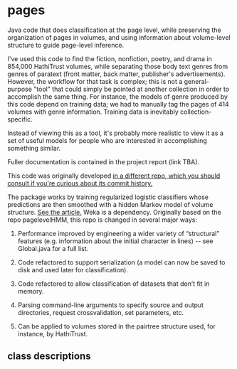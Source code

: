pages
=====

Java code that does classification at the page level, while preserving the organization of pages in volumes, and using information about volume-level structure to guide page-level inference.

I've used this code to find the fiction, nonfiction, poetry, and drama in 854,000 HathiTrust volumes, while separating those body text genres from genres of paratext (front matter, back matter, publisher's advertisements). However, the workflow for that task is complex; this is not a general-purpose "tool" that could simply be pointed at another collection in order to accomplish the same thing. For instance, the models of genre produced by this code depend on training data; we had to manually tag the pages of 414 volumes with genre information. Training data is inevitably collection-specific.

Instead of viewing this as a tool, it's probably more realistic to view it as a set of useful models for people who are interested in accomplishing something similar.

Fuller documentation is contained in the project report (link TBA).

This code was originally developed [in a different repo, which you should consult if you're curious about its commit history.](https://github.com/tedunderwood/pages)

The package works by training regularized logistic classifiers whose predictions are then smoothed with a hidden Markov model of volume structure. [See the article.](http://arxiv.org/abs/1309.3323) Weka is a dependency. Originally based on the repo pagelevelHMM, this repo is changed in several major ways:

1. Performance improved by engineering a wider variety of “structural” features (e.g. information about the initial character in lines) -- see Global.java for a full list.

2. Code refactored to support serialization (a model can now be saved to disk and used later for classification).

3. Code refactored to allow classification of datasets that don’t fit in memory.

4. Parsing command-line arguments to specify source and output directories, request crossvalidation, set parameters, etc.

5. Can be applied to volumes stored in the pairtree structure used, for instance, by HathiTrust.

class descriptions
------------------
